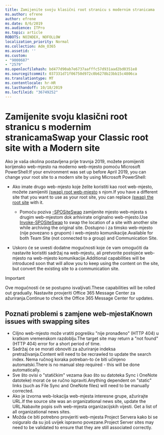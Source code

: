 ```yaml
---
title: Zamijenite svoju klasični root stranicu s modernim stranicama
ms.author: efrene
author: efrene
ms.date: 8/6/2019
ms.audience: ITPro
ms.topic: article
ROBOTS: NOINDEX, NOFOLLOW
localization_priority: Normal
ms.collection: Adm_O365
ms.assetid: ''
ms.custom:
- "9000687"
- "2579"
ms.openlocfilehash: bd477d90ab7e6737aafffc57d931aad2bd0351e8
ms.sourcegitcommit: 037331d71f06750d972c0b6278b23bb15c4806ca
ms.translationtype: MT
ms.contentlocale: hr-HR
ms.lasthandoff: 10/18/2019
ms.locfileid: "36749252"
---
```

# <a name="swap-your-classic-root-site-with-a-modern-site"></a><span data-ttu-id="992e6-102">Zamijenite svoju klasični root stranicu s modernim stranicama</span><span class="sxs-lookup"><span data-stu-id="992e6-102">Swap your Classic root site with a Modern site</span></span>

<span data-ttu-id="992e6-103">Ako je vaša okolina postavljena prije travnja 2019, možete promijeniti korijensko web-mjesto na moderno web-mjesto pomoću Microsoft PowerShell:</span><span class="sxs-lookup"><span data-stu-id="992e6-103">If your environment was set up before April 2019, you can change your root site to a modern site by using Microsoft PowerShell:</span></span>

- <span data-ttu-id="992e6-104">Ako imate drugo web-mjesto koje želite koristiti kao root web-mjesto, možete zamijeniti [(swap) root web-mjesto](https://docs.microsoft.com/sharepoint/modern-root-site) s njom.</span><span class="sxs-lookup"><span data-stu-id="992e6-104">If you have a different site that you want to use as your root site, you can replace [(swap) the root site](https://docs.microsoft.com/sharepoint/modern-root-site) with it.</span></span> 
    - <span data-ttu-id="992e6-105">Pomoću poziva [-SPOSiteSwap](https://docs.microsoft.com/powershell/module/sharepoint-online/invoke-spositeswap?view=sharepoint-ps) zamijenite mjesto web-mjesta s drugim web-mjestom dok arhivirate originalno web-mjesto.</span><span class="sxs-lookup"><span data-stu-id="992e6-105">Use [Invoke-SPOSiteSwap](https://docs.microsoft.com/powershell/module/sharepoint-online/invoke-spositeswap?view=sharepoint-ps) to swap the location of a site with another site while archiving the original site.</span></span> <span data-ttu-id="992e6-106">Dostupno i za timsko web-mjesto (nije povezano s grupom) i web-mjesto komunikacije.</span><span class="sxs-lookup"><span data-stu-id="992e6-106">Available for both Team Site (not connected to a group) and Communication Site.</span></span> 

- <span data-ttu-id="992e6-107">Uskoro će se uvesti dodatne mogućnosti koje će vam omogućiti da nastavite koristiti sadržaj na web-mjestu, ali pretvorite postojeće web-mjesto na web-mjesto komunikacije.</span><span class="sxs-lookup"><span data-stu-id="992e6-107">Additional capabilities will be introduced soon that will allow you to keep using the content on the site, but convert the existing site to a communication site.</span></span> 
>[!Important]
><span data-ttu-id="992e6-108">Ove mogućnosti će se postupno isvaljivati.</span><span class="sxs-lookup"><span data-stu-id="992e6-108">These capabilities will be rolled out gradually.</span></span> <span data-ttu-id="992e6-109">Nastavite provjeriti Office 365 Message Center za ažuriranja.</span><span class="sxs-lookup"><span data-stu-id="992e6-109">Continue to check the Office 365 Message Center for updates.</span></span> 

## <a name="known-issues-with-swapping-sites"></a><span data-ttu-id="992e6-110">Poznati problemi s zamjene web-mjesta</span><span class="sxs-lookup"><span data-stu-id="992e6-110">Known issues with swapping sites</span></span>

- <span data-ttu-id="992e6-111">Ciljno web-mjesto može vratiti pogrešku "nije pronađeno" (HTTP 404) u kratkom vremenskom razdoblju.</span><span class="sxs-lookup"><span data-stu-id="992e6-111">The target site may return a "not found" (HTTP 404) error for a short period of time.</span></span>
- <span data-ttu-id="992e6-112">Sadržaj će se morati obnoviti za ažuriranje indeksa pretraživanja.</span><span class="sxs-lookup"><span data-stu-id="992e6-112">Content will need to be recrawled to update the search index.</span></span> <span data-ttu-id="992e6-113">Nema ručnog koraka potreban-to će biti učinjeno automatski.</span><span class="sxs-lookup"><span data-stu-id="992e6-113">There is no manual step required - this will be done automatically.</span></span>
- <span data-ttu-id="992e6-114">Sve što ovisi o "statičkim" vezama (kao što su datoteka Sync i OneNote datoteke) morat će se ručno ispraviti.</span><span class="sxs-lookup"><span data-stu-id="992e6-114">Anything dependent on "static" links (such as File Sync and OneNote files) will need to be manually corrected.</span></span>
- <span data-ttu-id="992e6-115">Ako je izvorna web-lokacija web-mjesta interesne grupe, ažurirajte URL.</span><span class="sxs-lookup"><span data-stu-id="992e6-115">If the source site was an organizational news site, update the URL.</span></span><span data-ttu-id="992e6-116">Nabavite popis svih web-mjesta organizacijskih vijesti.</span><span class="sxs-lookup"><span data-stu-id="992e6-116"> Get a list of all organizational news sites.</span></span>
- <span data-ttu-id="992e6-117">Možda će biti potrebno provjeriti web-mjesta Project Servera kako bi se osiguralo da su još uvijek ispravno povezane.</span><span class="sxs-lookup"><span data-stu-id="992e6-117">Project Server sites may need to be validated to ensure that they are still associated correctly.</span></span>





